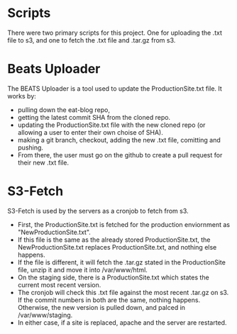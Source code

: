 # Scripts
There were two primary scripts for this project. One for uploading the .txt file to s3, and one to fetch the .txt file and .tar.gz from s3.

# Beats Uploader
The BEATS Uploader is a tool used to update the ProductionSite.txt file. 
It works by:
 - pulling down the eat-blog repo, 
 - getting the latest commit SHA from the cloned repo.
 - updating the ProductionSite.txt file with the new cloned repo (or allowing a user to enter their own choise of SHA).
 - making a git branch, checkout, adding the new .txt file, comitting and pushing.
 - From there, the user must go on the github to create a pull request for their new .txt file. 

# S3-Fetch
S3-Fetch is used by the servers as a cronjob to fetch from s3.
 - First, the ProductionSite.txt is fetched for the production enviornment as "NewProductionSite.txt". 
 - If this file is the same as the already stored ProductionSite.txt, the NewProductionSite.txt replaces ProductionSite.txt, and nothing else happens.
 - If the file is different, it will fetch the .tar.gz stated in the ProductionSite file, unzip it and move it into /var/www/html.
 - On the staging side, there is a ProductionSite.txt which states the current most recent version.
 - The cronjob will check this .txt file against the most recent .tar.gz on s3. If the commit numbers in both are the same, nothing happens. Otherwise, the new version is pulled down, and palced in /var/www/staging.
 - In either case, if a site is replaced, apache and the server are restarted.

